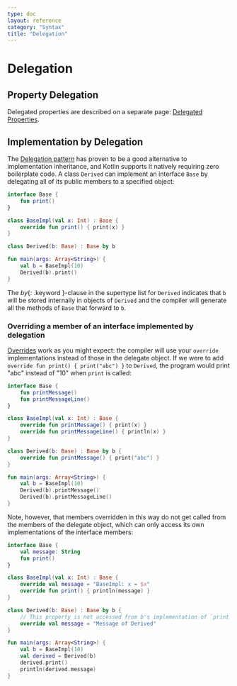 ```yaml
---
type: doc
layout: reference
category: "Syntax"
title: "Delegation"
---
```


# Delegation

## Property Delegation

Delegated properties are described on a separate page: [Delegated Properties](delegated-properties.html).

## Implementation by Delegation

The [Delegation pattern](https://en.wikipedia.org/wiki/Delegation_pattern) has proven to be a good alternative to implementation inheritance,
and Kotlin supports it natively requiring zero boilerplate code.
A class `Derived` can implement an interface `Base` by delegating all of its public members to a specified object:

<div class="sample" markdown="1">

``` kotlin
interface Base {
    fun print()
}

class BaseImpl(val x: Int) : Base {
    override fun print() { print(x) }
}

class Derived(b: Base) : Base by b

fun main(args: Array<String>) {
    val b = BaseImpl(10)
    Derived(b).print()
}
```
</div>

The *by*{: .keyword }-clause in the supertype list for `Derived` indicates that `b` will be stored internally in objects 
of `Derived` and the compiler will generate all the methods of `Base` that forward to `b`.

### Overriding a member of an interface implemented by delegation 

[Overrides](classes.html#overriding-methods) work as you might expect: the compiler will use your `override` 
implementations instead of those in the delegate object. If we were to add `override fun print() { print("abc") }` to 
`Derived`, the program would print "abc" instead of "10" when `print` is called:

<div class="sample" markdown="1">

``` kotlin
interface Base {
    fun printMessage()
    fun printMessageLine()
}

class BaseImpl(val x: Int) : Base {
    override fun printMessage() { print(x) }
    override fun printMessageLine() { println(x) }
}

class Derived(b: Base) : Base by b {
    override fun printMessage() { print("abc") }
}

fun main(args: Array<String>) {
    val b = BaseImpl(10)
    Derived(b).printMessage()
    Derived(b).printMessageLine()
}
```
</div>

Note, however, that members overridden in this way do not get called from the members of the 
delegate object, which can only access its own implementations of the interface members:

<div class="sample" markdown="1">

``` kotlin
interface Base {
    val message: String
    fun print()
}

class BaseImpl(val x: Int) : Base {
    override val message = "BaseImpl: x = $x"
    override fun print() { println(message) }
}

class Derived(b: Base) : Base by b {
    // This property is not accessed from b's implementation of `print`
    override val message = "Message of Derived"
}

fun main(args: Array<String>) {
    val b = BaseImpl(10)
    val derived = Derived(b)
    derived.print()
    println(derived.message)
}
```
</div>
